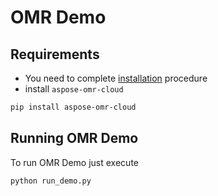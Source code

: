# OMR Demo

## Requirements

* You need to complete [installation](https://github.com/aspose-omr-cloud/aspose-omr-cloud-demo-data#installation) procedure
* install `aspose-omr-cloud`

```sh
pip install aspose-omr-cloud
```

## Running OMR Demo

To run OMR Demo just execute

```sh
python run_demo.py
```
